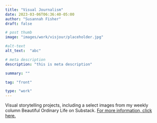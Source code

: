 ```yaml
---
title: "Visual Journalism"
date: 2023-03-06T06:36:40-05:00
author: "Susannah Fisher"
draft: false

# post thumb
image: "images/work/visjour/placeholder.jpg"

#alt-text
alt_text:  "abc"

# meta description
description: "this is meta description"

summary: ""

tag: "front"

type: "work"
---
```


Visual storytelling projects, including a select images from my weekly column Beautiful Ordinary Life on Substack. [For more information, click here.](https://beautifulordinarylife.substack.com "Beautiful Ordinary Life")
